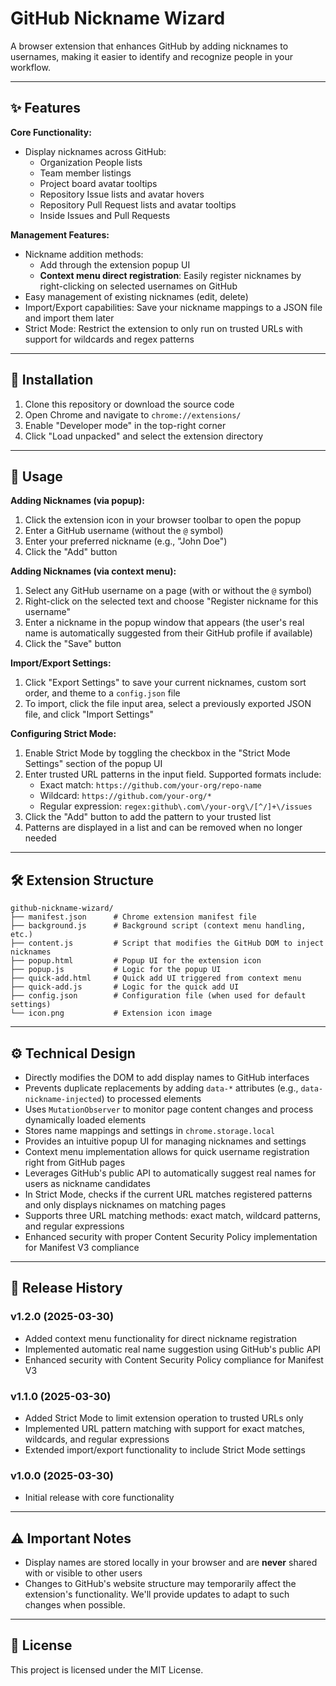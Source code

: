 # GitHub Nickname Wizard

A browser extension that enhances GitHub by adding nicknames to usernames, making it easier to identify and recognize people in your workflow.

---

## ✨ Features

**Core Functionality:**
* Display nicknames across GitHub:
  * Organization People lists
  * Team member listings
  * Project board avatar tooltips
  * Repository Issue lists and avatar hovers
  * Repository Pull Request lists and avatar tooltips
  * Inside Issues and Pull Requests

**Management Features:**
* Nickname addition methods:
  * Add through the extension popup UI
  * **Context menu direct registration**: Easily register nicknames by right-clicking on selected usernames on GitHub
* Easy management of existing nicknames (edit, delete)
* Import/Export capabilities: Save your nickname mappings to a JSON file and import them later
* Strict Mode: Restrict the extension to only run on trusted URLs with support for wildcards and regex patterns

---

## 🚀 Installation

1. Clone this repository or download the source code
2. Open Chrome and navigate to `chrome://extensions/`
3. Enable "Developer mode" in the top-right corner
4. Click "Load unpacked" and select the extension directory

---

## 🧩 Usage

**Adding Nicknames (via popup):**
1. Click the extension icon in your browser toolbar to open the popup
2. Enter a GitHub username (without the `@` symbol)
3. Enter your preferred nickname (e.g., "John Doe")
4. Click the "Add" button

**Adding Nicknames (via context menu):**
1. Select any GitHub username on a page (with or without the `@` symbol)
2. Right-click on the selected text and choose "Register nickname for this username"
3. Enter a nickname in the popup window that appears (the user's real name is automatically suggested from their GitHub profile if available)
4. Click the "Save" button

**Import/Export Settings:**
1. Click "Export Settings" to save your current nicknames, custom sort order, and theme to a `config.json` file
2. To import, click the file input area, select a previously exported JSON file, and click "Import Settings"

**Configuring Strict Mode:**
1. Enable Strict Mode by toggling the checkbox in the "Strict Mode Settings" section of the popup UI
2. Enter trusted URL patterns in the input field. Supported formats include:
    * Exact match: `https://github.com/your-org/repo-name`
    * Wildcard: `https://github.com/your-org/*`
    * Regular expression: `regex:github\.com\/your-org\/[^/]+\/issues`
3. Click the "Add" button to add the pattern to your trusted list
4. Patterns are displayed in a list and can be removed when no longer needed

---

## 🛠️ Extension Structure

```
github-nickname-wizard/
├── manifest.json      # Chrome extension manifest file
├── background.js      # Background script (context menu handling, etc.)
├── content.js         # Script that modifies the GitHub DOM to inject nicknames
├── popup.html         # Popup UI for the extension icon
├── popup.js           # Logic for the popup UI
├── quick-add.html     # Quick add UI triggered from context menu
├── quick-add.js       # Logic for the quick add UI
├── config.json        # Configuration file (when used for default settings)
└── icon.png           # Extension icon image
```

---

## ⚙️ Technical Design

* Directly modifies the DOM to add display names to GitHub interfaces
* Prevents duplicate replacements by adding `data-*` attributes (e.g., `data-nickname-injected`) to processed elements
* Uses `MutationObserver` to monitor page content changes and process dynamically loaded elements
* Stores name mappings and settings in `chrome.storage.local`
* Provides an intuitive popup UI for managing nicknames and settings
* Context menu implementation allows for quick username registration right from GitHub pages
* Leverages GitHub's public API to automatically suggest real names for users as nickname candidates
* In Strict Mode, checks if the current URL matches registered patterns and only displays nicknames on matching pages
* Supports three URL matching methods: exact match, wildcard patterns, and regular expressions
* Enhanced security with proper Content Security Policy implementation for Manifest V3 compliance

---

## 📝 Release History

### v1.2.0 (2025-03-30)
* Added context menu functionality for direct nickname registration
* Implemented automatic real name suggestion using GitHub's public API
* Enhanced security with Content Security Policy compliance for Manifest V3

### v1.1.0 (2025-03-30)
* Added Strict Mode to limit extension operation to trusted URLs only
* Implemented URL pattern matching with support for exact matches, wildcards, and regular expressions
* Extended import/export functionality to include Strict Mode settings

### v1.0.0 (2025-03-30)
* Initial release with core functionality

---

## ⚠️ Important Notes

* Display names are stored locally in your browser and are **never** shared with or visible to other users
* Changes to GitHub's website structure may temporarily affect the extension's functionality. We'll provide updates to adapt to such changes when possible.

---

## 📄 License

This project is licensed under the MIT License.
